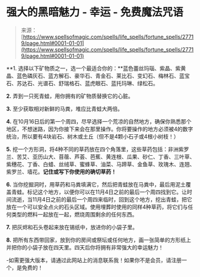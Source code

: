 <!--yml

类别：未分类

日期：2024-06-12 19:17:01

-->

# 强大的黑暗魅力 - 幸运 - 免费魔法咒语

> 来源：[https://www.spellsofmagic.com/spells/life_spells/fortune_spells/27719/page.html#0001-01-01](https://www.spellsofmagic.com/spells/life_spells/fortune_spells/27719/page.html#0001-01-01)

**1\. 选择以下矿物质之一，选一个最适合你的：**蓝色蕾丝玛瑙、紫晶、紫黄晶、蓝色磷灰石、蓝方解石、豪华石、青金石、莱比石、变幻石、梅林石、蓝宝石、苏达石、光谱石、舒瑞格石、蓝虎眼石、蓝托玛琳、绿松石。

**2\.** 弄到一只死青蛙，用你拥有的矿物质替换它的心脏。

**3\.** 至少获取相对新鲜的马粪，堆应比青蛙大两倍。

**4\.** 在10月16日后的第一个周四，尽早选择一个荒凉的自然地方，确保你熟悉那个地区，不想迷路，因为你接下来会在那里操作。你将要操作的地方必须被4的数字统治，所以要有4块岩石、树木或土丘（但不是4颗小石子或4根小树枝！）

**5.** 挖一个方形洞，将4种不同的草药放在四个角落里，这些草药包括：非洲紫罗兰、苦艾、亚历山大、苜蓿、芦荟、芭蕉、黄连根、瓜果、砂仁、丁香、三叶草、紫穗花、丁香、白蜡、丝绒草、蜜蜂草、油菜、马蹄草、金鱼草、玫瑰木、连翘、紫罗兰、墙花。**记住或写下你使用的确切草药！**

**6.** 当你挖掘洞时，用草药和马粪填满它，然后把青蛙放在马粪中，最后用泥土覆盖青蛙。标记这个地方，以便你可以在11月4日之前的最后一个周四找到它。让时间流逝，当11月4日之前的最后一个周四来临时，回到这个地方，挖出青蛙，把它放在一个可以安全点火的石头区域。使用埋葬时使用的同样4种草药，将它们与任何类型的燃料一起放在一起，燃烧周围剩余的任何东西。

**7.** 把灰烬和石头卷起来放在锡纸中，放进你的小袋子里。

**8.** 把所有东西带回家，放到你的房间或祭坛或任何地方，画一张简单的方形纸上并把你的小袋子放在四天里。四天后你将拥有非常强大的幸运魅力！

-如需更强大版本，请通过此网站上的消息联系我！如果你不是会员，请注册一个，是免费的！
